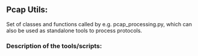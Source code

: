 ## Pcap Utils:

Set of classes and functions called by e.g. pcap_processing.py, which can also be used as standalone tools to process protocols.

### Description of the tools/scripts:
